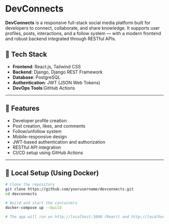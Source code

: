 # DevConnects

**DevConnects** is a responsive full-stack social media platform built for developers to connect, collaborate, and share knowledge.
It supports user profiles, posts, interactions, and a follow system — with a modern frontend and robust backend integrated through RESTful APIs.

## 🚀 Tech Stack

- **Frontend**: React.js, Tailwind CSS
- **Backend**: Django, Django REST Framework
- **Database**: PostgreSQL
- **Authentication**: JWT (JSON Web Tokens)
- **DevOps Tools**:GitHub Actions

---

## 🧩 Features

- Developer profile creation
- Post creation, likes, and comments
- Follow/unfollow system
- Mobile-responsive design
- JWT-based authentication and authorization
- RESTful API integration
- CI/CD setup using GitHub Actions

---

## 🐳 Local Setup (Using Docker)

```bash
# Clone the repository
git clone https://github.com/yourusername/devconnects.git
cd devconnects

# Build and start the containers
docker-compose up --build

# The app will run on http://localhost:3000 (React) and http://localhost:8000 (Django API)
